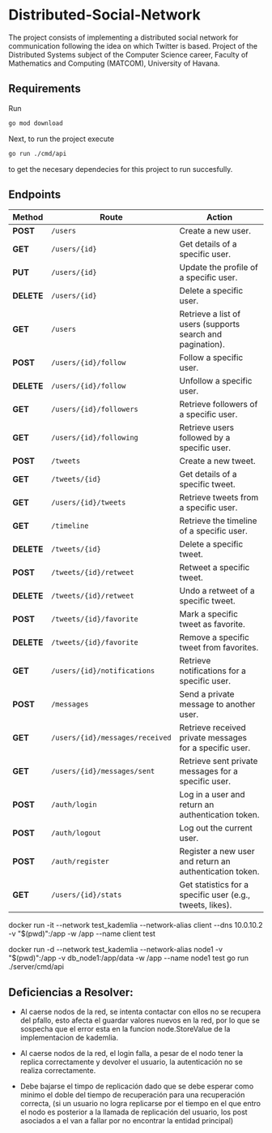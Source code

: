 # Distributed-Social-Network
The project consists of implementing a distributed social network for communication following the idea on which Twitter is based. Project of the Distributed Systems subject of the Computer Science career, Faculty of Mathematics and Computing (MATCOM), University of Havana.

## Requirements
Run
```bash
go mod download
```
Next, to run the project execute
```bash
go run ./cmd/api
```
to get the necesary dependecies for this project to run succesfully.

## Endpoints
| **Method** | **Route**                        | **Action**                                                   |
|------------|----------------------------------|-------------------------------------------------------------|
| **POST**   | `/users`                        | Create a new user.                                          |
| **GET**    | `/users/{id}`                   | Get details of a specific user.                            |
| **PUT**    | `/users/{id}`                   | Update the profile of a specific user.                     |
| **DELETE** | `/users/{id}`                   | Delete a specific user.                                     |
| **GET**    | `/users`                        | Retrieve a list of users (supports search and pagination).  |
| **POST**   | `/users/{id}/follow`            | Follow a specific user.                                     |
| **DELETE** | `/users/{id}/follow`            | Unfollow a specific user.                                   |
| **GET**    | `/users/{id}/followers`         | Retrieve followers of a specific user.                     |
| **GET**    | `/users/{id}/following`         | Retrieve users followed by a specific user.                |
| **POST**   | `/tweets`                       | Create a new tweet.                                         |
| **GET**    | `/tweets/{id}`                  | Get details of a specific tweet.                           |
| **GET**    | `/users/{id}/tweets`            | Retrieve tweets from a specific user.                      |
| **GET**    | `/timeline`                     | Retrieve the timeline of a specific user.                  |
| **DELETE** | `/tweets/{id}`                  | Delete a specific tweet.                                    |
| **POST**   | `/tweets/{id}/retweet`          | Retweet a specific tweet.                                   |
| **DELETE** | `/tweets/{id}/retweet`          | Undo a retweet of a specific tweet.                        |
| **POST**   | `/tweets/{id}/favorite`         | Mark a specific tweet as favorite.                         |
| **DELETE** | `/tweets/{id}/favorite`         | Remove a specific tweet from favorites.                    |
| **GET**    | `/users/{id}/notifications`     | Retrieve notifications for a specific user.                |
| **POST**   | `/messages`                     | Send a private message to another user.                    |
| **GET**    | `/users/{id}/messages/received` | Retrieve received private messages for a specific user.    |
| **GET**    | `/users/{id}/messages/sent`     | Retrieve sent private messages for a specific user.        |
| **POST**   | `/auth/login`                   | Log in a user and return an authentication token.          |
| **POST**   | `/auth/logout`                  | Log out the current user.                                  |
| **POST**   | `/auth/register`                | Register a new user and return an authentication token.    |
| **GET**    | `/users/{id}/stats`             | Get statistics for a specific user (e.g., tweets, likes).  |


docker run -it --network test_kademlia --network-alias client --dns 10.0.10.2 -v "$(pwd)":/app -w /app --name client test

docker run -d --network test_kademlia --network-alias node1 -v "$(pwd)":/app -v db_node1:/app/data -w /app --name node1 test go run ./server/cmd/api


## Deficiencias a Resolver:
- Al caerse nodos de la red, se intenta contactar con ellos no se recupera del pfallo, esto afecta el guardar valores nuevos en la red, por lo que se sospecha que el error esta en la funcion node.StoreValue de la implementacion de kademlia.

- Al caerse nodos de la red, el login falla, a pesar de el nodo tener la replica correctamente y devolver el usuario, la autenticación no se realiza correctamente.

- Debe bajarse el timpo de replicación dado que se debe esperar como minimo el doble del tiempo de recuperación para una recuperación correcta, (si un usuario no logra replicarse por el tiempo en el que entro el nodo es posterior a la llamada de replicación del usuario, los post asociados a el van a fallar por no encontrar la entidad principal)